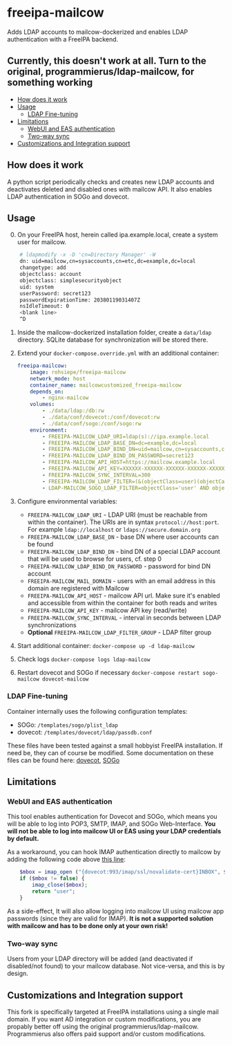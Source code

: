 # freeipa-mailcow

Adds LDAP accounts to mailcow-dockerized and enables LDAP authentication with a FreeIPA backend.

## Currently, this doesn't work at all. Turn to the original, programmierus/ldap-mailcow, for something working

* [How does it work](#how-does-it-work)
* [Usage](#usage)
  * [LDAP Fine-tuning](#ldap-fine-tuning)
* [Limitations](#limitations)
  * [WebUI and EAS authentication](#webui-and-eas-authentication)
  * [Two-way sync](#two-way-sync)
* [Customizations and Integration support](#customizations-and-integration-support)

## How does it work

A python script periodically checks and creates new LDAP accounts and deactivates deleted and disabled ones with mailcow API. It also enables LDAP authentication in SOGo and dovecot.

## Usage

0. On your FreeIPA host, herein called ipa.example.local, create a system user for mailcow.

```bash
    # ldapmodify -x -D 'cn=Directory Manager' -W
    dn: uid=mailcow,cn=sysaccounts,cn=etc,dc=example,dc=local
    changetype: add
    objectclass: account
    objectclass: simplesecurityobject
    uid: system
    userPassword: secret123
    passwordExpirationTime: 20380119031407Z
    nsIdleTimeout: 0
    <blank line>
    ^D
```

1. Inside the mailcow-dockerized installation folder, create a `data/ldap` directory. SQLite database for synchronization will be stored there.
2. Extend your `docker-compose.override.yml` with an additional container:

    ```yaml
    freeipa-mailcow:
        image: rohsiepe/freeipa-mailcow
        network_mode: host
        container_name: mailcowcustomized_freeipa-mailcow
        depends_on:
            - nginx-mailcow
        volumes:
            - ./data/ldap:/db:rw
            - ./data/conf/dovecot:/conf/dovecot:rw
            - ./data/conf/sogo:/conf/sogo:rw
        environment:
            - FREEIPA-MAILCOW_LDAP_URI=ldap(s)://ipa.example.local
            - FREEIPA-MAILCOW_LDAP_BASE_DN=dc=example,dc=local
            - FREEIPA-MAILCOW_LDAP_BIND_DN=uid=mailcow,cn=sysaccounts,cn=etc,dc=example,dc=local
            - FREEIPA-MAILCOW_LDAP_BIND_DN_PASSWORD=secret123
            - FREEIPA-MAILCOW_API_HOST=https://mailcow.example.local
            - FREEIPA-MAILCOW_API_KEY=XXXXXX-XXXXXX-XXXXXX-XXXXXX-XXXXXX
            - FREEIPA-MAILCOW_SYNC_INTERVAL=300
            - FREEIPA-MAILCOW_LDAP_FILTER=(&(objectClass=user)(objectCategory=person)(memberOf:1.2.840.113556.1.4.1941:=CN=Group,CN=Users,DC=example DC=local))
            - LDAP-MAILCOW_SOGO_LDAP_FILTER=objectClass='user' AND objectCategory='person' AND memberOf:1.2.840.113556.1.4.1941:='CN=Group,CN=Users,DC=example DC=local'
    ```

3. Configure environmental variables:

    * `FREEIPA-MAILCOW_LDAP_URI` - LDAP URI (must be reachable from within the container). The URIs are in syntax `protocol://host:port`. For example `ldap://localhost` or `ldaps://secure.domain.org`
    * `FREEIPA-MAILCOW_LDAP_BASE_DN` - base DN where user accounts can be found
    * `FREEIPA-MAILCOW_LDAP_BIND_DN` - bind DN of a special LDAP account that will be used to browse for users, cf. step 0
    * `FREEIPA-MAILCOW_LDAP_BIND_DN_PASSWORD` - password for bind DN account
    * `FREEIPA-MAILCOW_MAIL_DOMAIN` - users with an email address in this domain are registered with Mailcow
    * `FREEIPA-MAILCOW_API_HOST` - mailcow API url. Make sure it's enabled and accessible from within the container for both reads and writes
    * `FREEIPA-MAILCOW_API_KEY` - mailcow API key (read/write)
    * `FREEIPA-MAILCOW_SYNC_INTERVAL` - interval in seconds between LDAP synchronizations
    * **Optional** `FREEIPA-MAILCOW_LDAP_FILTER_GROUP` - LDAP filter group

4. Start additional container: `docker-compose up -d ldap-mailcow`
5. Check logs `docker-compose logs ldap-mailcow`
6. Restart dovecot and SOGo if necessary `docker-compose restart sogo-mailcow dovecot-mailcow`

### LDAP Fine-tuning

Container internally uses the following configuration templates:

* SOGo: `/templates/sogo/plist_ldap`
* dovecot: `/templates/dovecot/ldap/passdb.conf`

These files have been tested against a small hobbyist FreeIPA installation. If need be, they can of course be modified. Some documentation on these files can be found here: [dovecot](https://doc.dovecot.org/configuration_manual/authentication/ldap/), [SOGo](https://sogo.nu/files/docs/SOGoInstallationGuide.html#_authentication_using_ldap)

## Limitations

### WebUI and EAS authentication

This tool enables authentication for Dovecot and SOGo, which means you will be able to log into POP3, SMTP, IMAP, and SOGo Web-Interface. **You will not be able to log into mailcow UI or EAS using your LDAP credentials by default.**

As a workaround, you can hook IMAP authentication directly to mailcow by adding the following code above [this line](https://github.com/mailcow/mailcow-dockerized/blob/48b74d77a0c39bcb3399ce6603e1ad424f01fc3e/data/web/inc/functions.inc.php#L608):

```php
    $mbox = imap_open ("{dovecot:993/imap/ssl/novalidate-cert}INBOX", $user, $pass);
    if ($mbox != false) {
        imap_close($mbox);
        return "user";
    }
```

As a side-effect, It will also allow logging into mailcow UI using mailcow app passwords (since they are valid for IMAP). **It is not a supported solution with mailcow and has to be done only at your own risk!**

### Two-way sync

Users from your LDAP directory will be added (and deactivated if disabled/not found) to your mailcow database. Not vice-versa, and this is by design.

## Customizations and Integration support

This fork is specifically targeted at FreeIPA installations using a single mail domain. If you want AD integration or custom modifications, you are propably better off using the original programmierus/ldap-mailcow. Programmierus also offers paid support and/or custom modifications. 
